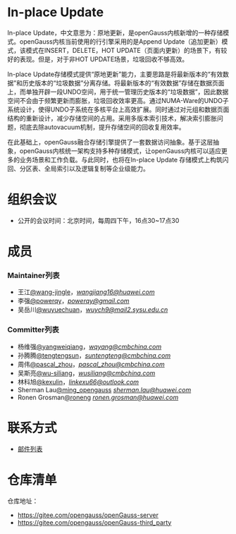 # In-place Update
In-place Update，中文意思为：原地更新，是openGauss内核新增的一种存储模式。openGauss内核当前使用的行引擎采用的是Append Update（追加更新）模式，该模式在INSERT，DELETE，HOT UPDATE（页面内更新）的场景下，有较好的表现。但是，对于非HOT UPDATE场景，垃圾回收不够高效。 

In-place Update存储模式提供“原地更新”能力，主要思路是将最新版本的“有效数据”和历史版本的“垃圾数据”分离存储。将最新版本的“有效数据”存储在数据页面上，而单独开辟一段UNDO空间，用于统一管理历史版本的“垃圾数据”，因此数据空间不会由于频繁更新而膨胀，垃圾回收效率更高。通过NUMA-Ware的UNDO子系统设计，使得UNDO子系统在多核平台上高效扩展。同时通过对元组和数据页面结构的重新设计，减少存储空间的占用。采用多版本索引技术，解决索引膨胀问题，彻底去除autovacuum机制，提升存储空间的回收复用效率。

在此基础上，openGauss融合存储引擎提供了一套数据访问抽象。基于这层抽象，openGauss内核统一架构支持多种存储模式，让openGauss内核可以适应更多的业务场景和工作负载。与此同时，也将在In-place Update 存储模式上构筑闪回、分区表、全局索引以及逻辑复制等企业级能力。


# 组织会议
- 公开的会议时间：北京时间，每周四下午，16点30~17点30

# 成员
### Maintainer列表
- 王江[@wang-jingle](https://gitee.com/wang-jingle)，*wangjiang16@huawei.com*
- 李强[@powerqy](https://gitee.com/powerqy)，*powerqy@gmail.com*
- 吴岳川[@wuyuechuan](https://gitee.com/wuyuechuan)，*wuych9@mail2.sysu.edu.cn*

### Committer列表
- 杨维强[@yangweiqiang](https://gitee.com/yangweiqiang)，*wqyang@cmbchina.com*
- 孙腾腾[@tengtengsun](https://gitee.com/tengtengsun)，*suntengteng@cmbchina.com*
- 周伟[@pascal_zhou](https://gitee.com/pascal_zhou)，*pascal_zhou@cmbchina.com*
- 吴斯亮[@wu-siliang](https://gitee.com/wu-siliang)，*wusiliang@cmbchina.com*
- 林科旭[@kexulin](https://gitee.com/kexulin)，*linkexu66@outlook.com*
- Sherman Lau[@ming_opengauss](https://gitee.com/ming_opengauss) *sherman.lau@huawei.com*
- Ronen Grosman[@roneng](https://gitee.com/roneng) *ronen.grosman@huawei.com*


# 联系方式
- [邮件列表](https://mailweb.opengauss.org/postorius/lists/inplaceupdate.opengauss.org/)


# 仓库清单
仓库地址：
- https://gitee.com/opengauss/openGauss-server
- https://gitee.com/opengauss/openGauss-third_party

